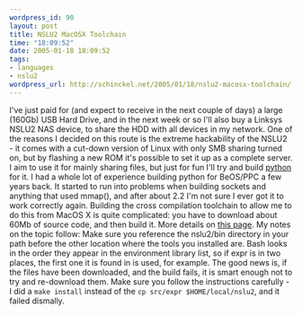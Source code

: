 ```yaml
--- 
wordpress_id: 90
layout: post
title: NSLU2 MacOSX Toolchain
time: "18:09:52"
date: 2005-01-18 18:09:52
tags: 
- languages
- nslu2
wordpress_url: http://schinckel.net/2005/01/18/nslu2-macosx-toolchain/
---
```

I've just paid for (and expect to receive in the next couple of days) a large (160Gb) USB Hard Drive, and in the next week or so I'll also buy a Linksys NSLU2 NAS device, to share the HDD with all devices in my network. One of the reasons I decided on this route is the extreme hackability of the NSLU2 - it comes with a cut-down version of Linux with only SMB sharing turned on, but by flashing a new ROM it's possible to set it up as a complete server. I aim to use it for mainly sharing files, but just for fun I'll try and build [python][1] for it. I had a whole lot of experience building python for BeOS/PPC a few years back. It started to run into problems when building sockets and anything that used mmap(), and after about 2.2 I'm not sure I ever got it to work correctly again. Building the cross compilation toolchain to allow me to do this from MacOS X is quite complicated: you have to download about 60Mb of source code, and then build it. More details on [this page][2]. My notes on the topic follow: Make sure you reference the nslu2/bin directory in your path before the other location where the tools you installed are. Bash looks in the order they appear in the environment library list, so if expr is in two places, the first one it is found in is used, for example. The good news is, if the files have been downloaded, and the build fails, it is smart enough not to try and re-download them. Make sure you follow the instructions carefully - I did a `make install` instead of the `cp src/expr $HOME/local/nslu2`, and it failed dismally. 

   [1]: www.python.org
   [2]: http://www.nslu2-linux.org/wiki/HowTo/CompileCrossToolOnOSX

